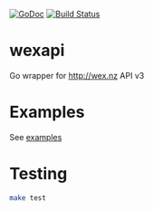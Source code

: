 [![GoDoc](https://godoc.org/github.com/romanyx/wexapi?status.svg)](https://godoc.org/github.com/romanyx/wexapi)
[![Build Status](https://travis-ci.org/romanyx/wexapi.png)](https://travis-ci.org/romanyx/wexapi)

# wexapi

Go wrapper for http://wex.nz API v3

# Examples

See [examples](https://github.com/romanyx/go-wex/blob/master/examples)

# Testing

```bash
make test
```